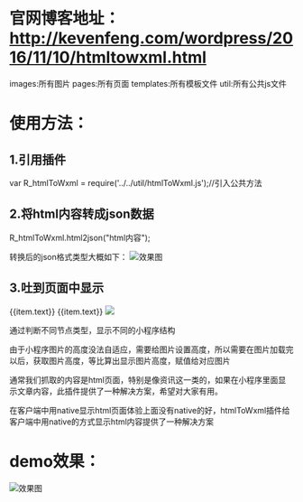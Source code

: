 # 官网博客地址：http://kevenfeng.com/wordpress/2016/11/10/htmltowxml.html
images:所有图片
pages:所有页面
templates:所有模板文件
util:所有公共js文件

# 使用方法：
##  1.引用插件
var R_htmlToWxml = require('../../util/htmlToWxml.js');//引入公共方法
##  2.将html内容转成json数据
R_htmlToWxml.html2json("html内容");

转换后的json格式类型大概如下：
![效果图](http://kevenfeng.com/wordpress/wp-content/uploads/2016/11/f063d9e8-f3f6-4312-81df-def678d45a54.png)
## 3.吐到页面中显示
<p><block wx:for="{{content}}"  wx:for-index="idy"  wx:for-item="cellData">
        <block  wx:if="{{cellData.type == 'view'}}">
            <view class="p">
                <block  wx:for="{{cellData.child}}" wx:key="text">
                    <block  wx:if="{{item.type == 'a'}}">
                        <text class="a" data-seccode="{{item.attr['data-seccode']}}" data-secname="{{item.attr['data-secname']}}" bindtap="stockClick">{{item.text}}</text>
                    </block>
                    <block  wx:else>
                        <text>{{item.text}}</text>
                    </block>
                </block>
            </view>
        </block>
        <block wx:if="{{cellData.type == 'img'}}">
            <image class="img" data-index="{{idy}}" style="height: {{cellData.attr.height?cellData.attr.height:0}}px"  mode="aspectFit" src="{{cellData.attr.src}}" bindload="imageLoad"></image>
        </block>
    </block>
</p>    
通过判断不同节点类型，显示不同的小程序结构

由于小程序图片的高度没法自适应，需要给图片设置高度，所以需要在图片加载完以后，获取图片高度，等比算出显示图片高度，赋值给对应图片

通常我们抓取的内容是html页面，特别是像资讯这一类的，如果在小程序里面显示文章内容，此插件提供了一种解决方案，希望对大家有用。

在客户端中用native显示html页面体验上面没有native的好，htmlToWxml插件给客户端中用native的方式显示html内容提供了一种解决方案

# demo效果：
![效果图](http://kevenfeng.com/wordpress/wp-content/uploads/2016/11/75f3150c-9e0a-40a8-80bd-473da90e2152.png)




